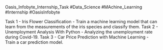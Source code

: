 Oasis_Infobyte_Internship_Task #Data_Science #MAchine_Learning #Internship #OasisInfobyte


Task 1 - Iris Flower Classification - Train a machine learning model that can learn from the measurements of the iris species and classify them. 
Task 2 - Unemployment Analysis With Python - Analyzing the unemployment rate during Covid-19.
Task 3 - Car Price Prediction with Machine Learning - Train a car prediction model.
